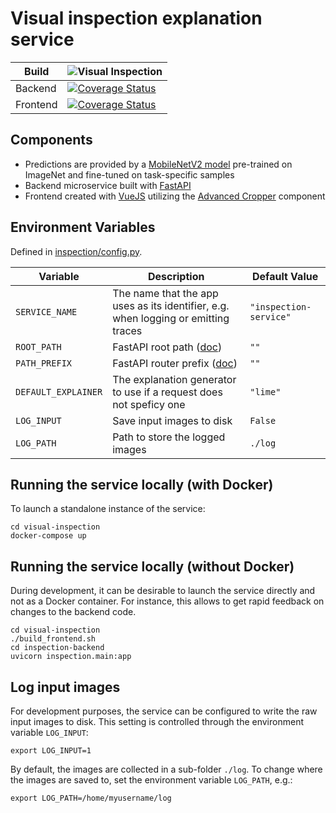 # Visual inspection explanation service

| Build    | ![Visual Inspection](https://github.com/XAI-Demonstrator/xai-demonstrator/workflows/Visual%20Inspection/badge.svg?branch=master)                                                                                                     |
|----------|--------------------------------------------------------------------------------------------------------------------------------------------------------------------------------------------------------------------------------------|
| Backend  | [![Coverage Status](https://coveralls.io/repos/github/XAI-Demonstrator/xai-demonstrator/badge.svg?branch=x-cov-inspection-backend)](https://coveralls.io/github/XAI-Demonstrator/xai-demonstrator?branch=x-cov-inspection-backend)   |
| Frontend | [![Coverage Status](https://coveralls.io/repos/github/XAI-Demonstrator/xai-demonstrator/badge.svg?branch=x-cov-inspection-frontend)](https://coveralls.io/github/XAI-Demonstrator/xai-demonstrator?branch=x-cov-inspection-frontend) |

## Components

- Predictions are provided by a [MobileNetV2 model](https://www.tensorflow.org/api_docs/python/tf/keras/applications/mobilenet_v2)
  pre-trained on ImageNet and fine-tuned on task-specific samples
- Backend microservice built with [FastAPI](https://fastapi.tiangolo.com/)
- Frontend created with [VueJS](https://vuejs.org/) utilizing the [Advanced Cropper](https://norserium.github.io/vue-advanced-cropper/) component

## Environment Variables

Defined in [inspection/config.py](./inspection-backend/inspection/config.py).

Variable | Description | Default Value
---------|-------------|--------------
`SERVICE_NAME` | The name that the app uses as its identifier, e.g. when logging or emitting traces | `"inspection-service"`
`ROOT_PATH` | FastAPI root path ([doc](https://fastapi.tiangolo.com/advanced/behind-a-proxy/)) | `""`
`PATH_PREFIX` | FastAPI router prefix ([doc](https://fastapi.tiangolo.com/tutorial/bigger-applications/#include-an-apirouter-with-a-custom-prefix-tags-responses-and-dependencies)) | `""`
`DEFAULT_EXPLAINER` | The explanation generator to use if a request does not speficy one | `"lime"`
`LOG_INPUT` | Save input images to disk | `False`
`LOG_PATH` | Path to store the logged images | `./log`

## Running the service locally (with Docker)

To launch a standalone instance of the service:

```shell
cd visual-inspection
docker-compose up
```

## Running the service locally (without Docker)

During development, it can be desirable to launch the service directly and not as a Docker container.
For instance, this allows to get rapid feedback on changes to the backend code.

```shell
cd visual-inspection
./build_frontend.sh
cd inspection-backend
uvicorn inspection.main:app
```

## Log input images

For development purposes, the service can be configured to write the raw input images to disk.
This setting is controlled through the environment variable `LOG_INPUT`:
```shell
export LOG_INPUT=1
```

By default, the images are collected in a sub-folder `./log`.
To change where the images are saved to, set the environment variable `LOG_PATH`, e.g.:
```shell
export LOG_PATH=/home/myusername/log
```
